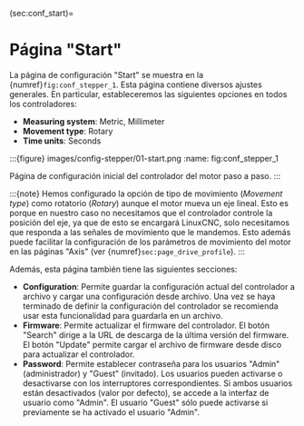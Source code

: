 (sec:conf_start)=
# Página "Start"

La página de configuración "Start" se muestra en la
{numref}`fig:conf_stepper_1`. Esta página
contiene diversos ajustes generales. En particular, estableceremos las
siguientes opciones en todos los controladores:

- **Measuring system**: Metric, Millimeter
- **Movement type**: Rotary
- **Time units**: Seconds

:::{figure} images/config-stepper/01-start.png
:name: fig:conf_stepper_1

Página de configuración inicial del controlador del motor paso a paso.
:::

:::{note}
Hemos configurado la opción de tipo de movimiento (*Movement type*) como
rotatorio (*Rotary*) aunque el motor mueva un eje lineal. Esto es porque
en nuestro caso no necesitamos que el controlador controle la posición
del eje, ya que de esto se encargará LinuxCNC, solo necesitamos que
responda a las señales de movimiento que le mandemos. Esto además puede
facilitar la configuración de los parámetros de movimiento del motor en
las páginas "Axis" (ver {numref}`sec:page_drive_profile`).
:::

Además, esta página también tiene las siguientes secciones:

- **Configuration**: Permite guardar la configuración actual del
    controlador a archivo y cargar una configuración desde archivo. Una
    vez se haya terminado de definir la configuración del controlador se
    recomienda usar esta funcionalidad para guardarla en un archivo.
- **Firmware**: Permite actualizar el firmware del controlador. El
    botón "Search" dirige a la URL de descarga de la última versión
    del firmware. El botón "Update" permite cargar el archivo de
    firmware desde disco para actualizar el controlador.
- **Password**: Permite establecer contraseña para los usuarios
    "Admin" (administrador) y "Guest" (invitado). Los usuarios
    pueden activarse o desactivarse con los interruptores
    correspondientes. Si ambos usuarios están desactivados (valor por
    defecto), se accede a la interfaz de usuario como "Admin". El
    usuario "Guest" sólo puede activarse si previamente se ha activado
    el usuario "Admin".
